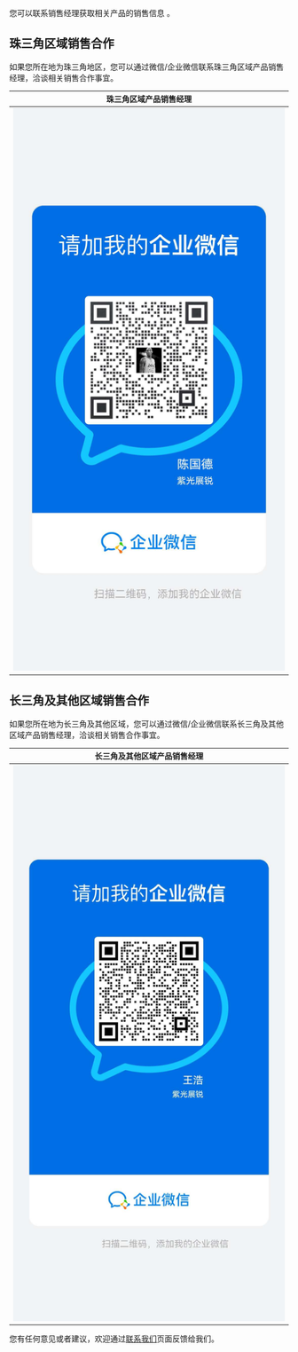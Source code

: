 
您可以联系销售经理获取相关产品的销售信息 。


## 珠三角区域销售合作

如果您所在地为珠三角地区，您可以通过微信/企业微信联系珠三角区域产品销售经理，洽谈相关销售合作事宜。

| 珠三角区域产品销售经理           |
| -------------------------------- |
| ![](productsales.assets/cgd.jpg) |




## 长三角及其他区域销售合作

如果您所在地为长三角及其他区域，您可以通过微信/企业微信联系长三角及其他区域产品销售经理，洽谈相关销售合作事宜。

| 长三角及其他区域产品销售经理 |
| -------------------------------- |
| ![](productsales.assets/wh.jpg) |

您有任何意见或者建议，欢迎通过[联系我们](https://www.teckbond.com/#/home/serve)页面反馈给我们。

